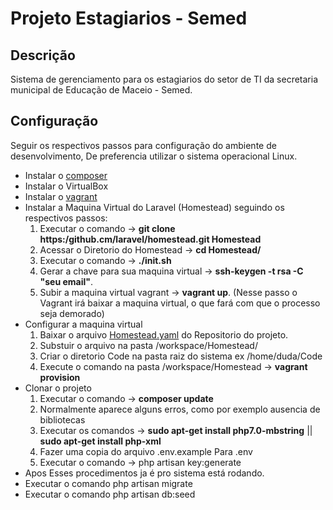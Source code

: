 # Projeto Estagiarios - Semed

## Descrição
Sistema de gerenciamento para os estagiarios do setor de TI da secretaria municipal de Educação de Maceio - Semed.

## Configuração

Seguir os respectivos passos para configuração do ambiente de desenvolvimento, De preferencia utilizar o sistema operacional Linux.

- Instalar o [composer](https://getcomposer.org/)
- Instalar o VirtualBox
- Instalar o [vagrant](https://www.vagrantup.com/)
- Instalar a Maquina Virtual do Laravel (Homestead) seguindo os respectivos passos:
	1. Executar o comando -> **git clone https:/github.cm/laravel/homestead.git Homestead**
	2. Acessar o Diretorio do Homestead -> **cd Homestead/**
	3. Executar o comando -> **./init.sh**
	4. Gerar a chave para sua maquina virtual -> **ssh-keygen -t rsa -C "seu email"**. 
	5. Subir a maquina virtual vagrant -> **vagrant up**.
    (Nesse passo o Vagrant irá baixar a maquina virtual, o que fará com que o processo seja demorado)
-  Configurar a maquina virtual
	1. Baixar o arquivo [Homestead.yaml](https://bitbucket.org/joseduda/projetoestagiarios/downloads/) do Repositorio do projeto.
	2. Substuir o arquivo na pasta /workspace/Homestead/
	3. Criar o diretorio Code na pasta raiz do sistema ex /home/duda/Code
	4. Execute o comando na pasta /workspace/Homestead -> **vagrant provision**
- Clonar o projeto
	1. Executar o comando -> **composer update**
	2. Normalmente aparece alguns erros, como por exemplo ausencia de bibliotecas
	3. Executar os comandos -> **sudo apt-get install php7.0-mbstring** || **sudo apt-get install php-xml**
	4. Fazer uma copia do arquivo .env.example Para .env
	5. Executar o comando -> php artisan key:generate
- Apos Esses procedimentos ja é pro sistema está rodando.
- Executar o comando php artisan migrate
- Executar o comando php artisan db:seed


